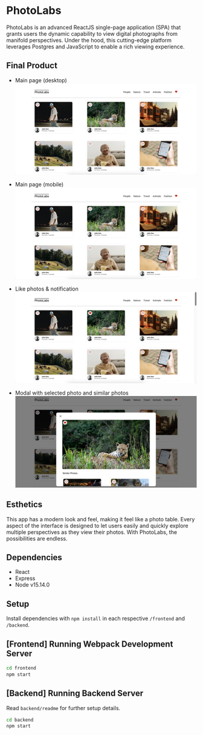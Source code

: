 # PhotoLabs

PhotoLabs is an advanced ReactJS single-page application (SPA) that grants users the dynamic capability to view digital photographs from manifold perspectives. Under the hood, this cutting-edge platform leverages Postgres and JavaScript to enable a rich viewing experience.

## Final Product

- Main page (desktop)
!["Screenshot of PhotoLabs main page"](https://github.com/alicelinx/photolabs/blob/main/docs/photolabs.png)

- Main page (mobile)
!["Screenshot of PhotoLabs main page"](https://github.com/alicelinx/photolabs/blob/main/docs/photolabs.png)


- Like photos & notification
!["Screenshot of liked photo and notification"](https://github.com/alicelinx/photolabs/blob/main/docs/like-photo.png)

- Modal with selected photo and similar photos
!["Screenshot of modal"](https://github.com/alicelinx/photolabs/blob/main/docs/modal.png)

## Esthetics

This app has a modern look and feel, making it feel like a photo table. Every aspect of the interface is designed to let users easily and quickly explore multiple perspectives as they view their photos. With PhotoLabs, the possibilities are endless.

## Dependencies

- React
- Express
- Node v15.14.0

## Setup

Install dependencies with `npm install` in each respective `/frontend` and `/backend`.

## [Frontend] Running Webpack Development Server

```sh
cd frontend
npm start
```

## [Backend] Running Backend Server

Read `backend/readme` for further setup details.

```sh
cd backend
npm start
```